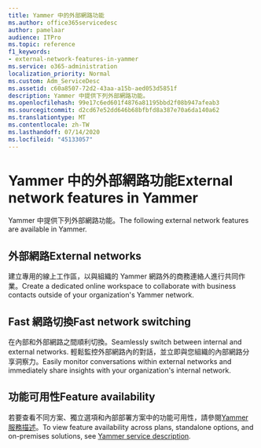 ```yaml
---
title: Yammer 中的外部網路功能
ms.author: office365servicedesc
author: pamelaar
audience: ITPro
ms.topic: reference
f1_keywords:
- external-network-features-in-yammer
ms.service: o365-administration
localization_priority: Normal
ms.custom: Adm_ServiceDesc
ms.assetid: c60a8507-72d2-43aa-a15b-aed053d5851f
description: Yammer 中提供下列外部網路功能。
ms.openlocfilehash: 99e17c6ed601f4876a81195bbd2f08b947afeab3
ms.sourcegitcommit: d2cd67e52dd646b68bfbfd8a387e70a6da140a62
ms.translationtype: MT
ms.contentlocale: zh-TW
ms.lasthandoff: 07/14/2020
ms.locfileid: "45133057"
---
```

# <a name="external-network-features-in-yammer"></a><span data-ttu-id="b101d-103">Yammer 中的外部網路功能</span><span class="sxs-lookup"><span data-stu-id="b101d-103">External network features in Yammer</span></span>

<span data-ttu-id="b101d-104">Yammer 中提供下列外部網路功能。</span><span class="sxs-lookup"><span data-stu-id="b101d-104">The following external network features are available in Yammer.</span></span>
  
## <a name="external-networks"></a><span data-ttu-id="b101d-105">外部網路</span><span class="sxs-lookup"><span data-stu-id="b101d-105">External networks</span></span>

<span data-ttu-id="b101d-106">建立專用的線上工作區，以與組織的 Yammer 網路外的商務連絡人進行共同作業。</span><span class="sxs-lookup"><span data-stu-id="b101d-106">Create a dedicated online workspace to collaborate with business contacts outside of your organization's Yammer network.</span></span>
  
## <a name="fast-network-switching"></a><span data-ttu-id="b101d-107">Fast 網路切換</span><span class="sxs-lookup"><span data-stu-id="b101d-107">Fast network switching</span></span>

<span data-ttu-id="b101d-108">在內部和外部網路之間順利切換。</span><span class="sxs-lookup"><span data-stu-id="b101d-108">Seamlessly switch between internal and external networks.</span></span> <span data-ttu-id="b101d-109">輕鬆監控外部網路內的對話，並立即與您組織的內部網路分享洞察力。</span><span class="sxs-lookup"><span data-stu-id="b101d-109">Easily monitor conversations within external networks and immediately share insights with your organization's internal network.</span></span>
  
## <a name="feature-availability"></a><span data-ttu-id="b101d-110">功能可用性</span><span class="sxs-lookup"><span data-stu-id="b101d-110">Feature availability</span></span>

<span data-ttu-id="b101d-111">若要查看不同方案、獨立選項和內部部署方案中的功能可用性，請參閱[Yammer 服務描述](yammer-service-description.md)。</span><span class="sxs-lookup"><span data-stu-id="b101d-111">To view feature availability across plans, standalone options, and on-premises solutions, see [Yammer service description](yammer-service-description.md).</span></span>
